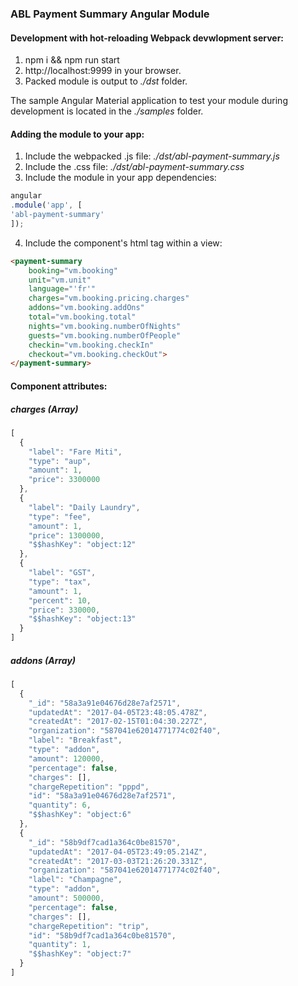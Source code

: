 ### ABL Payment Summary Angular Module

#### Development with hot-reloading Webpack devwlopment server:
1. npm i && npm run start
2. http://localhost:9999 in your browser.
3. Packed module is output to *./dst* folder.

The sample Angular Material application to test your module during development is located in the *./samples* folder.


#### Adding the module to your app:
1. Include the webpacked .js file: *./dst/abl-payment-summary.js*
2. Include the .css file: *./dst/abl-payment-summary.css*
3. Include the module in your app dependencies:
```javascript
angular
.module('app', [
'abl-payment-summary'
]);
```
4. Include the component's html tag within a view:
```html      
<payment-summary 
    booking="vm.booking" 
    unit="vm.unit" 
    language="'fr'"
    charges="vm.booking.pricing.charges"
    addons="vm.booking.addOns"
    total="vm.booking.total"
    nights="vm.booking.numberOfNights"
    guests="vm.booking.numberOfPeople"
    checkin="vm.booking.checkIn"
    checkout="vm.booking.checkOut">
</payment-summary>
```
#### Component attributes:

##### charges (Array)
```javascript
[
  {
    "label": "Fare Miti",
    "type": "aup",
    "amount": 1,
    "price": 3300000
  },
  {
    "label": "Daily Laundry",
    "type": "fee",
    "amount": 1,
    "price": 1300000,
    "$$hashKey": "object:12"
  },
  {
    "label": "GST",
    "type": "tax",
    "amount": 1,
    "percent": 10,
    "price": 330000,
    "$$hashKey": "object:13"
  }
]
```

##### addons (Array)
```javascript
[
  {
    "_id": "58a3a91e04676d28e7af2571",
    "updatedAt": "2017-04-05T23:48:05.478Z",
    "createdAt": "2017-02-15T01:04:30.227Z",
    "organization": "587041e62014771774c02f40",
    "label": "Breakfast",
    "type": "addon",
    "amount": 120000,
    "percentage": false,
    "charges": [],
    "chargeRepetition": "pppd",
    "id": "58a3a91e04676d28e7af2571",
    "quantity": 6,
    "$$hashKey": "object:6"
  },
  {
    "_id": "58b9df7cad1a364c0be81570",
    "updatedAt": "2017-04-05T23:49:05.214Z",
    "createdAt": "2017-03-03T21:26:20.331Z",
    "organization": "587041e62014771774c02f40",
    "label": "Champagne",
    "type": "addon",
    "amount": 500000,
    "percentage": false,
    "charges": [],
    "chargeRepetition": "trip",
    "id": "58b9df7cad1a364c0be81570",
    "quantity": 1,
    "$$hashKey": "object:7"
  }
]
```

